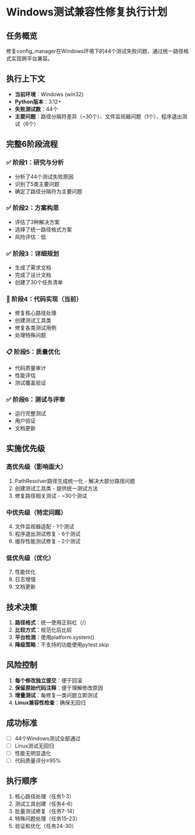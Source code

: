 # Windows测试兼容性修复执行计划

## 任务概览

修复config_manager在Windows环境下的44个测试失败问题，通过统一路径格式实现跨平台兼容。

## 执行上下文

- **当前环境**：Windows (win32)
- **Python版本**：3.12+
- **失败测试数**：44个
- **主要问题**：路径分隔符差异（~30个）、文件监视器问题（1个）、程序退出测试（6个）

## 完整6阶段流程

### ✅ 阶段1：研究与分析
- 分析了44个测试失败原因
- 识别了5类主要问题
- 确定了路径分隔符为主要问题

### ✅ 阶段2：方案构思  
- 评估了3种解决方案
- 选择了统一路径格式方案
- 风险评估：低

### ✅ 阶段3：详细规划
- 生成了需求文档
- 完成了设计文档
- 创建了30个任务清单

### 🚀 阶段4：代码实现（当前）
- 修复核心路径处理
- 创建测试工具类
- 修复各类测试用例
- 处理特殊问题

### 📋 阶段5：质量优化
- 代码质量审计
- 性能评估
- 测试覆盖验证

### ✅ 阶段6：测试与评审
- 运行完整测试
- 用户验证
- 文档更新

## 实施优先级

### 高优先级（影响面大）
1. PathResolver路径生成统一化 - 解决大部分路径问题
2. 创建测试工具类 - 提供统一测试方法
3. 修复路径相关测试 - ~30个测试

### 中优先级（特定问题）
4. 文件监视器适配 - 1个测试
5. 程序退出测试修复 - 6个测试
6. 缓存性能测试修复 - 2个测试

### 低优先级（优化）
7. 性能优化
8. 日志增强
9. 文档更新

## 技术决策

1. **路径格式**：统一使用正斜杠（/）
2. **比较方式**：规范化后比较
3. **平台检测**：使用platform.system()
4. **降级策略**：不支持的功能使用pytest.skip

## 风险控制

1. **每个修改独立提交**：便于回滚
2. **保留原始代码注释**：便于理解修改原因
3. **增量测试**：每修复一类问题立即测试
4. **Linux兼容性检查**：确保无回归

## 成功标准

- [ ] 44个Windows测试全部通过
- [ ] Linux测试无回归
- [ ] 性能无明显退化
- [ ] 代码质量评分≥95%

## 执行顺序

1. 核心路径处理（任务1-3）
2. 测试工具创建（任务4-6）
3. 批量测试修复（任务7-14）
4. 特殊问题处理（任务15-23）
5. 验证和优化（任务24-30）